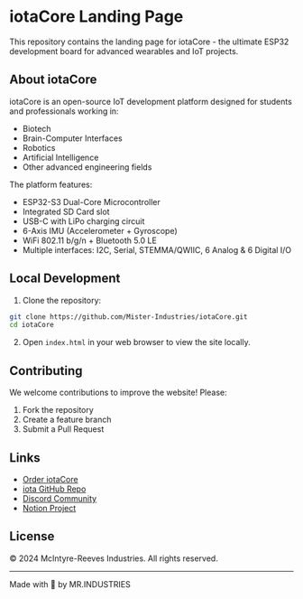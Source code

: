 # iotaCore Landing Page

This repository contains the landing page for iotaCore - the ultimate ESP32 development board for advanced wearables and IoT projects.
## About iotaCore

iotaCore is an open-source IoT development platform designed for students and professionals working in:
- Biotech
- Brain-Computer Interfaces
- Robotics
- Artificial Intelligence
- Other advanced engineering fields

The platform features:
- ESP32-S3 Dual-Core Microcontroller
- Integrated SD Card slot
- USB-C with LiPo charging circuit
- 6-Axis IMU (Accelerometer + Gyroscope)
- WiFi 802.11 b/g/n + Bluetooth 5.0 LE
- Multiple interfaces: I2C, Serial, STEMMA/QWIIC, 6 Analog & 6 Digital I/O

## Local Development

1. Clone the repository:
```bash
git clone https://github.com/Mister-Industries/iotaCore.git
cd iotaCore
```

2. Open `index.html` in your web browser to view the site locally.

## Contributing

We welcome contributions to improve the website! Please:

1. Fork the repository
2. Create a feature branch
3. Submit a Pull Request

## Links

- [Order iotaCore](https://www.pcbway.com/project/shareproject/iota_The_Open_Source_Advanced_IoT_Learning_Platform_12776757.html)
- [iota GitHub Repo](https://github.com/Mister-Industries/iotaCore)
- [Discord Community](https://discord.gg/hvJZhwfQsF)
- [Notion Project](https://emphasized-crop-755.notion.site/)

## License

© 2024 McIntyre-Reeves Industries. All rights reserved.

---
Made with 💙 by MR.INDUSTRIES
